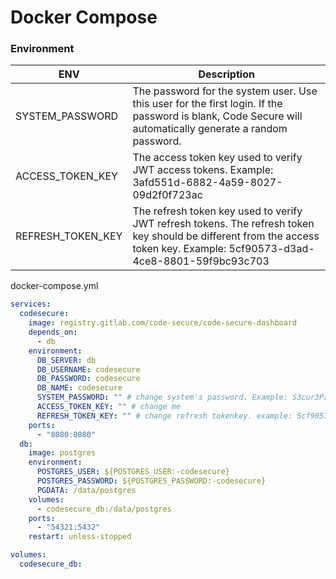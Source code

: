 # Docker Compose

### Environment

| ENV               | Description                                                                                                                                                                 |
|-------------------|-----------------------------------------------------------------------------------------------------------------------------------------------------------------------------|
| SYSTEM_PASSWORD   | The password for the system user. Use this user for the first login. If the password is blank, Code Secure will automatically generate a random password.                   |
| ACCESS_TOKEN_KEY  | The access token key used to verify JWT access tokens. Example: 3afd551d-6882-4a59-8027-09d2f0f723ac                                                                        |
| REFRESH_TOKEN_KEY | The refresh token key used to verify JWT refresh tokens. The refresh token key should be different from the access token key. Example: 5cf90573-d3ad-4ce8-8801-59f9bc93c703 |

docker-compose.yml
```yaml
services:
  codesecure:
    image: registry.gitlab.com/code-secure/code-secure-dashboard
    depends_on:
      - db
    environment:
      DB_SERVER: db
      DB_USERNAME: codesecure
      DB_PASSWORD: codesecure
      DB_NAME: codesecure
      SYSTEM_PASSWORD: "" # change system's password. Example: S3cur3Pa$$w0rd
      ACCESS_TOKEN_KEY: "" # change me
      REFRESH_TOKEN_KEY: "" # change refresh tokenkey. example: 5cf90573-d3ad-4ce8-8801-59f9bc93c703
    ports:
      - "8080:8080"
  db:
    image: postgres
    environment:
      POSTGRES_USER: ${POSTGRES_USER:-codesecure}
      POSTGRES_PASSWORD: ${POSTGRES_PASSWORD:-codesecure}
      PGDATA: /data/postgres
    volumes:
      - codesecure_db:/data/postgres
    ports:
      - "54321:5432"
    restart: unless-stopped

volumes:
  codesecure_db:

```
